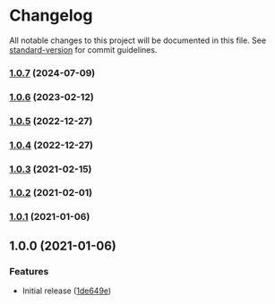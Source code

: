# Changelog

All notable changes to this project will be documented in this file. See [standard-version](https://github.com/conventional-changelog/standard-version) for commit guidelines.

### [1.0.7](https://github.com/adriangl/check-new-commits-action/compare/v1.0.6...v1.0.7) (2024-07-09)

### [1.0.6](https://github.com/adriangl/check-new-commits-action/compare/v1.0.5...v1.0.6) (2023-02-12)

### [1.0.5](https://github.com/adriangl/check-new-commits-action/compare/v1.0.4...v1.0.5) (2022-12-27)

### [1.0.4](https://github.com/adriangl/check-new-commits-action/compare/v1.0.3...v1.0.4) (2022-12-27)

### [1.0.3](https://github.com/adriangl/check-new-commits-action/compare/v1.0.2...v1.0.3) (2021-02-15)

### [1.0.2](https://github.com/adriangl/check-new-commits-action/compare/v1.0.1...v1.0.2) (2021-02-01)

### [1.0.1](https://github.com/adriangl/check-new-commits-action/compare/v1.0.0...v1.0.1) (2021-01-06)

## 1.0.0 (2021-01-06)


### Features

* Initial release ([1de649e](https://github.com/adriangl/check-new-commits-action/commit/1de649e9a81139d694ecd2f9366cc824aeb990b3))
